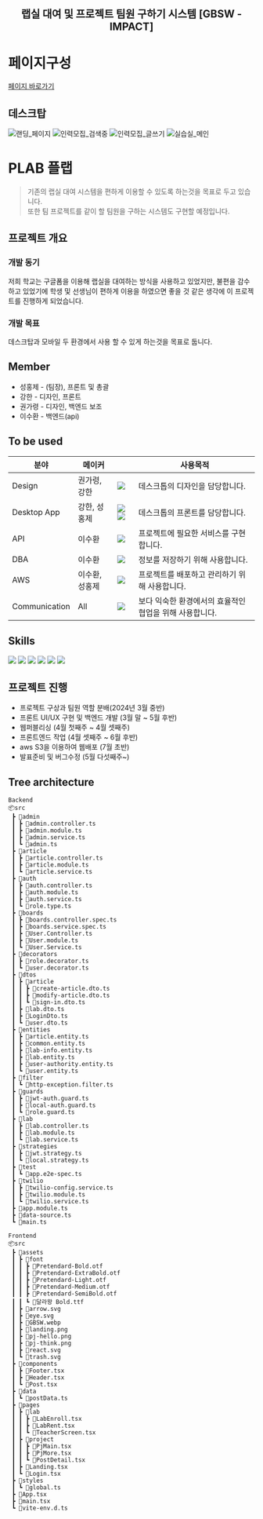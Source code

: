 <div align="center">
  
  ## 랩실 대여 및 프로젝트 팀원 구하기 시스템 [GBSW - IMPACT]
  <!--   <img width="750" src="https://github.com/gbsw-impact/.github/assets/109652025/9ae1dc7d-e27d-4ca2-9e38-3aef6baa337d"> -->
</div>

# 페이지구성 
[페이지 바로가기](http://plab.s3-website.ap-northeast-2.amazonaws.com/)
## 데스크탑
![랜딩_페이지](https://github.com/gbsw-impact/.github/assets/133763382/ab356a02-f8a9-4d7d-8b9e-9a5ad649b69d)
![인력모집_검색중](https://github.com/gbsw-impact/.github/assets/133763382/61408860-cf85-4865-a35e-e55e70aa2323)
![인력모집_글쓰기](https://github.com/gbsw-impact/.github/assets/133763382/e7330cd1-a546-4810-9ece-a0bfc79b933d)
![실습실_메인](https://github.com/gbsw-impact/.github/assets/133763382/b6692c78-360f-40cb-9627-a00e94c10b1b)

# PLAB 플랩
> 기존의 랩실 대여 시스템을 편하게 이용할 수 있도록 하는것을 목표로 두고 있습니다. </br>
> 또한 팀 프로젝트를 같이 할 팀원을 구하는 시스템도 구현할 예정입니다.

## 프로젝트 개요

### 개발 동기
저희 학교는 구글폼을 이용해 랩실을 대여하는 방식을 사용하고 있었지만, 불편을 감수하고 있었기에 학생 및 선생님이 편하게 이용을 하였으면 좋을 것 같은 생각에 이 프로젝트를 진행하게 되었습니다.

### 개발 목표
데스크탑과 모바일 두 환경에서 사용 할 수 있게 하는것을 목표로 둡니다.

## Member
* 성홍제 - (팀장), 프론트 및 총괄 
* 강한 - 디자인, 프론트
* 권가령 - 디자인, 백엔드 보조 
* 이수환 - 백엔드(api)

## To be used

| 분야 | 메이커 |  | 사용목적 |
| ------------- | ---------------------- | -------------------------- | ---------------- |
| Design  | 권가령, 강한 | <img src="https://img.shields.io/badge/figma-F24E1E?style=flat-square&logo=figma&logoColor=white"/>| 데스크톱의 디자인을 담당합니다. |
| Desktop App | 강한, 성홍제 |<img src="https://img.shields.io/badge/React-61DAFB?style=flat-square&logo=React&logoColor=white"/> <img src="https://img.shields.io/badge/Vite-646CFF?style=flat-square&logo=Vite&logoColor=white"/>  | 데스크톱의 프론트를 담당합니다. |
| API | 이수환 |  <a href="https://nestjs.com/"><img src="https://img.shields.io/badge/NestJS-E0234E?style=flat-square&logo=NestJS&logoColor=white"/></a>| 프로젝트에 필요한 서비스를 구현합니다. |
| DBA | 이수환  | <a href="https://www.mysql.com/"><img src="https://img.shields.io/badge/MySql-4479A1?style=flat-square&logo=MySql&logoColor=white"/></a> | 정보를 저장하기 위해 사용합니다. |
| AWS | 이수환, 성홍제 | <img src="https://img.shields.io/badge/aws-232F3E?style=flat-square&logo=amazonwebservices&logoColor=white"/> | 프로젝트를 배포하고 관리하기 위해 사용합니다. |
| Communication | All | <a href="https://discord.com/"><img src="https://img.shields.io/badge/Discord-5865F2?style=flat-square&logo=Discord&logoColor=white"/></a> | 보다 익숙한 환경에서의 효율적인 협업을 위해 사용합니다. |

## Skills
<a href=""><img src="https://img.shields.io/badge/React-61DAFB?style=for-the-badge&logo=React&logoColor=white"/></a>
<a href=""><img src="https://img.shields.io/badge/figma-F24E1E?style=for-the-badge&logo=figma&logoColor=white"/></a>
<a href="https://nodejs.org/en/"><img src="https://img.shields.io/badge/Node.js-339933?style=for-the-badge&logo=Node.js&logoColor=white"/></a>
<a href="https://www.typescriptlang.org/"><img src="https://img.shields.io/badge/TypeScript-3178C6?style=for-the-badge&logo=TypeScript&logoColor=white"/></a>
<a href="https://nestjs.com/"><img src="https://img.shields.io/badge/NestJS-E0234E?style=for-the-badge&logo=NestJS&logoColor=white"/></a>
<a href="https://www.mysql.com/"><img src="https://img.shields.io/badge/MySql-4479A1?style=for-the-badge&logo=MySql&logoColor=white"/></a>

## 프로젝트 진행
* 프로젝트 구상과 팀원 역할 분배(2024년 3월 중반)
* 프론트 UI/UX 구현 및 백엔드 개발 (3월 말 ~ 5월 후반)
* 웹퍼블리싱 (4월 첫째주 ~ 4월 셋째주)
* 프론트엔드 작업 (4월 셋째주 ~ 6월 후반)
* aws S3을 이용하여 웹배포 (7월 초반)
* 발표준비 및 버그수정 (5월 다섯째주~)

## Tree architecture
```
Backend
📦src
 ┣ 📂admin
 ┃ ┣ 📜admin.controller.ts
 ┃ ┣ 📜admin.module.ts
 ┃ ┣ 📜admin.service.ts
 ┃ ┗ 📜admin.ts
 ┣ 📂article
 ┃ ┣ 📜article.controller.ts
 ┃ ┣ 📜article.module.ts
 ┃ ┗ 📜article.service.ts
 ┣ 📂auth
 ┃ ┣ 📜auth.controller.ts
 ┃ ┣ 📜auth.module.ts
 ┃ ┣ 📜auth.service.ts
 ┃ ┗ 📜role.type.ts
 ┣ 📂boards
 ┃ ┣ 📜boards.controller.spec.ts
 ┃ ┣ 📜boards.service.spec.ts
 ┃ ┣ 📜User.Controller.ts
 ┃ ┣ 📜User.module.ts
 ┃ ┗ 📜User.Service.ts
 ┣ 📂decorators
 ┃ ┣ 📜role.decorator.ts
 ┃ ┗ 📜user.decorator.ts
 ┣ 📂dtos
 ┃ ┣ 📂article
 ┃ ┃ ┣ 📜create-article.dto.ts
 ┃ ┃ ┣ 📜modify-article.dto.ts
 ┃ ┃ ┗ 📜sign-in.dto.ts
 ┃ ┣ 📜lab.dto.ts
 ┃ ┣ 📜LoginDto.ts
 ┃ ┗ 📜user.dto.ts
 ┣ 📂entities
 ┃ ┣ 📜article.entity.ts
 ┃ ┣ 📜common.entity.ts
 ┃ ┣ 📜lab-info.entity.ts
 ┃ ┣ 📜lab.entity.ts
 ┃ ┣ 📜user-authority.entity.ts
 ┃ ┗ 📜user.entity.ts
 ┣ 📂filter
 ┃ ┗ 📜http-exception.filter.ts
 ┣ 📂guards
 ┃ ┣ 📜jwt-auth.guard.ts
 ┃ ┣ 📜local-auth.guard.ts
 ┃ ┗ 📜role.guard.ts
 ┣ 📂lab
 ┃ ┣ 📜lab.controller.ts
 ┃ ┣ 📜lab.module.ts
 ┃ ┗ 📜lab.service.ts
 ┣ 📂strategies
 ┃ ┣ 📜jwt.strategy.ts
 ┃ ┗ 📜local.strategy.ts
 ┣ 📂test
 ┃ ┗ 📜app.e2e-spec.ts
 ┣ 📂twilio
 ┃ ┣ 📜twilio-config.service.ts
 ┃ ┣ 📜twilio.module.ts
 ┃ ┗ 📜twilio.service.ts
 ┣ 📜app.module.ts
 ┣ 📜data-source.ts
 ┗ 📜main.ts

Frontend
📦src
 ┣ 📂assets
 ┃ ┣ 📂font
 ┃ ┃ ┣ 📜Pretendard-Bold.otf
 ┃ ┃ ┣ 📜Pretendard-ExtraBold.otf
 ┃ ┃ ┣ 📜Pretendard-Light.otf
 ┃ ┃ ┣ 📜Pretendard-Medium.otf
 ┃ ┃ ┣ 📜Pretendard-SemiBold.otf
 ┃ ┃ ┗ 📜달라왕 Bold.ttf
 ┃ ┣ 📜arrow.svg
 ┃ ┣ 📜eye.svg
 ┃ ┣ 📜GBSW.webp
 ┃ ┣ 📜landing.png
 ┃ ┣ 📜pj-hello.png
 ┃ ┣ 📜pj-think.png
 ┃ ┣ 📜react.svg
 ┃ ┗ 📜trash.svg
 ┣ 📂components
 ┃ ┣ 📜Footer.tsx
 ┃ ┣ 📜Header.tsx
 ┃ ┗ 📜Post.tsx
 ┣ 📂data
 ┃ ┗ 📜postData.ts
 ┣ 📂pages
 ┃ ┣ 📂lab
 ┃ ┃ ┣ 📜LabEnroll.tsx
 ┃ ┃ ┣ 📜LabRent.tsx
 ┃ ┃ ┗ 📜TeacherScreen.tsx
 ┃ ┣ 📂project
 ┃ ┃ ┣ 📜PjMain.tsx
 ┃ ┃ ┣ 📜PjMore.tsx
 ┃ ┃ ┗ 📜PostDetail.tsx
 ┃ ┣ 📜Landing.tsx
 ┃ ┗ 📜Login.tsx
 ┣ 📂styles
 ┃ ┗ 📜global.ts
 ┣ 📜App.tsx
 ┣ 📜main.tsx
 ┗ 📜vite-env.d.ts
```
